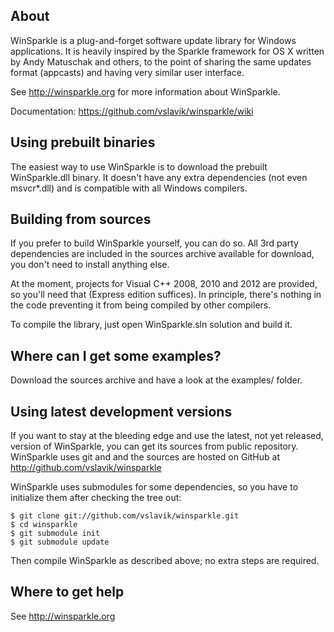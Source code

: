 
 About
-------

WinSparkle is a plug-and-forget software update library for Windows
applications. It is heavily inspired by the Sparkle framework for OS X
written by Andy Matuschak and others, to the point of sharing the same 
updates format (appcasts) and having very similar user interface.

See http://winsparkle.org for more information about WinSparkle.

Documentation: https://github.com/vslavik/winsparkle/wiki


 Using prebuilt binaries
-------------------------

The easiest way to use WinSparkle is to download the prebuilt WinSparkle.dll
binary. It doesn't have any extra dependencies (not even msvcr*.dll) and is
compatible with all Windows compilers.


 Building from sources
-----------------------

If you prefer to build WinSparkle yourself, you can do so. All 3rd party
dependencies are included in the sources archive available for download, you
don't need to install anything else.

At the moment, projects for Visual C++ 2008, 2010 and 2012 are provided, so
you'll need that (Express edition suffices). In principle, there's nothing in
the code preventing it from being compiled by other compilers.

To compile the library, just open WinSparkle.sln solution and build it.


 Where can I get some examples?
--------------------------------

Download the sources archive and have a look at the examples/ folder.


 Using latest development versions
-----------------------------------

If you want to stay at the bleeding edge and use the latest, not yet released,
version of WinSparkle, you can get its sources from public repository.
WinSparkle uses git and and the sources are hosted on GitHub at
http://github.com/vslavik/winsparkle

WinSparkle uses submodules for some dependencies, so you have to initialize
them after checking the tree out:

    $ git clone git://github.com/vslavik/winsparkle.git
    $ cd winsparkle
    $ git submodule init
    $ git submodule update

Then compile WinSparkle as described above; no extra steps are required.


 Where to get help
-------------------

See http://winsparkle.org
